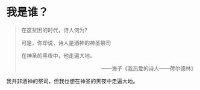 # 我是谁？

> 在这贫困的时代，诗人何为?
>
> 可是，你却说，诗人是酒神的神圣祭司
>
> 在神圣的黑夜中，他走遍大地。
> <p align="right">——海子《我热爱的诗人——荷尔德林》</p>

我并非酒神的祭司，但我也想在神圣的黑夜中走遍大地。
